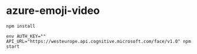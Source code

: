 # azure-emoji-video

`npm install`

`env AUTH_KEY="" API_URL="https://westeurope.api.cognitive.microsoft.com/face/v1.0" npm start`
